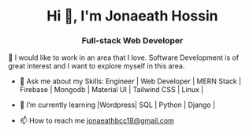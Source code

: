 <h1 align="center">Hi 👋, I'm Jonaeath Hossin</h1>
<h3 align="center">Full-stack Web Developer</h3>
👯 I would like to work in an area that I love. Software Development is of great interest and I want to explore myself in this area.

- 🌱 Ask me about my Skills: Engineer | Web Developer | MERN Stack | Firebase | Mongodb | Material UI | Tailwind CSS | Linux |

- 💬 I’m currently learning  |Wordpress| SQL | Python | Django |
  
- 📫 How to reach me  jonaeathbcc18@gmail.com
